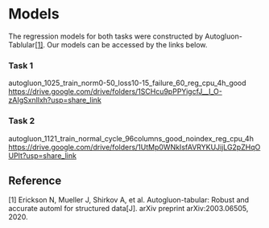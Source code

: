 # Models
The regression models for both tasks were constructed by Autogluon-Tablular[[1]](https://arxiv.org/pdf/2003.06505.pdf).
Our models can be accessed by the links below.

### Task 1 
autogluon_1025_train_norm0-50_loss10-15_failure_60_reg_cpu_4h_good
https://drive.google.com/drive/folders/1SCHcu9pPPYigcfJ__I_O-zAIgSxnllxh?usp=share_link

### Task 2 
autogluon_1121_train_normal_cycle_96columns_good_noindex_reg_cpu_4h
https://drive.google.com/drive/folders/1UtMp0WNkIsfAVRYKUJijLG2pZHqOUPIt?usp=share_link


## Reference
[1] Erickson N, Mueller J, Shirkov A, et al. Autogluon-tabular: Robust and accurate automl for structured data[J]. arXiv preprint arXiv:2003.06505, 2020.
